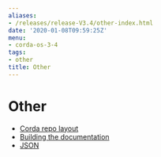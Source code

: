 ```yaml
---
aliases:
- /releases/release-V3.4/other-index.html
date: '2020-01-08T09:59:25Z'
menu:
- corda-os-3-4
tags:
- other
title: Other
---
```



# Other



* [Corda repo layout](corda-repo-layout.md)
* [Building the documentation](building-the-docs.md)
* [JSON](json.md)




